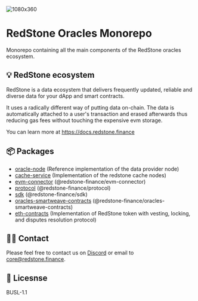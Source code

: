 ![1080x360](https://user-images.githubusercontent.com/48165439/198347984-c69b1606-e6c6-460d-b3e8-d03694345faa.jpeg)

# RedStone Oracles Monorepo

Monorepo containing all the main components of the RedStone oracles ecosystem.

## 💡 RedStone ecosystem

RedStone is a data ecosystem that delivers frequently updated, reliable and
diverse data for your dApp and smart contracts.

It uses a radically different way of putting data on-chain. The data is automatically attached to a user's transaction
and erased afterwards thus reducing gas fees without touching the expensive evm storage.

You can learn more at https://docs.redstone.finance

## 📦 Packages

- [oracle-node](packages/oracle-node/) (Reference implementation of the data provider node)
- [cache-service](packages/cache-service/) (Implementation of the redstone cache nodes)
- [evm-connector](packages/evm-connector/) (@redstone-finance/evm-connector)
- [protocol](packages/protocol/) (@redstone-finance/protocol)
- [sdk](packages/sdk/) (@redstone-finance/sdk)
- [oracles-smartweave-contracts](packages/oracles-smartweave-contracts) (@redstone-finance/oracles-smartweave-contracts)
- [eth-contracts](packages/eth-contracts/) (Implementation of RedStone token with vesting, locking, and disputes
  resolution protocol)

## 🙋‍♂️ Contact

Please feel free to contact us on [Discord](https://redstone.finance/discord) or email to core@redstone.finance.

## 📜 Licesnse

BUSL-1.1

